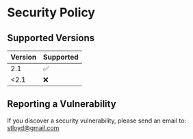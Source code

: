# Security Policy

## Supported Versions

| Version | Supported          |
| ------- | ------------------ |
| 2.1  | :white_check_mark: |
| <2.1 | :x:                |

## Reporting a Vulnerability

If you discover a security vulnerability, please send an email to: stloyd@gmail.com
